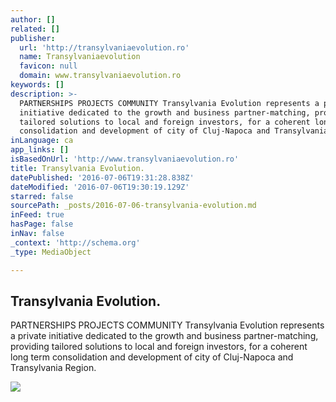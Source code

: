 ```yaml
---
author: []
related: []
publisher:
  url: 'http://transylvaniaevolution.ro'
  name: Transylvaniaevolution
  favicon: null
  domain: www.transylvaniaevolution.ro
keywords: []
description: >-
  PARTNERSHIPS PROJECTS COMMUNITY Transylvania Evolution represents a private
  initiative dedicated to the growth and business partner-matching, providing
  tailored solutions to local and foreign investors, for a coherent long term
  consolidation and development of city of Cluj-Napoca and Transylvania Region.
inLanguage: ca
app_links: []
isBasedOnUrl: 'http://www.transylvaniaevolution.ro'
title: Transylvania Evolution.
datePublished: '2016-07-06T19:31:28.838Z'
dateModified: '2016-07-06T19:30:19.129Z'
starred: false
sourcePath: _posts/2016-07-06-transylvania-evolution.md
inFeed: true
hasPage: false
inNav: false
_context: 'http://schema.org'
_type: MediaObject

---
```

<article style=""><h1>Transylvania Evolution.</h1><p>PARTNERSHIPS PROJECTS COMMUNITY Transylvania Evolution represents a private initiative dedicated to the growth and business partner-matching, providing tailored solutions to local and foreign investors, for a coherent long term consolidation and development of city of Cluj-Napoca and Transylvania Region.</p><img src="http://transylvaniaevolution.ro/wp-content/uploads/logo-dwnt-1.jpg" /></article>